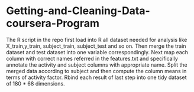 # Getting-and-Cleaning-Data-coursera-Program
The R script in the repo first load into R all dataset needed for analysis like X_train,y_train, subject_train, subject_test and so on. 
Then merge the train dataset and test dataset into one variable correspondingly.
Next map each column with correct names referred in the features.txt and specifically annotate the activity and subject columns with appropriate name.
Split the merged data according to subject and then compute the column means in terms of activity factor.
Rbind each result of last step into one tidy dataset of 180 * 68 dimensions.